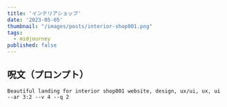 ```yaml
---
title: 'インテリアショップ'
date: '2023-05-05'
thumbnail: "/images/posts/interior-shop001.png"
tags:
  - midjourney
published: false
---
```


## 呪文（プロンプト）
```
Beautiful landing for interior shop001 website, design, ux/ui, ux, ui --ar 3:2 --v 4 --q 2
```